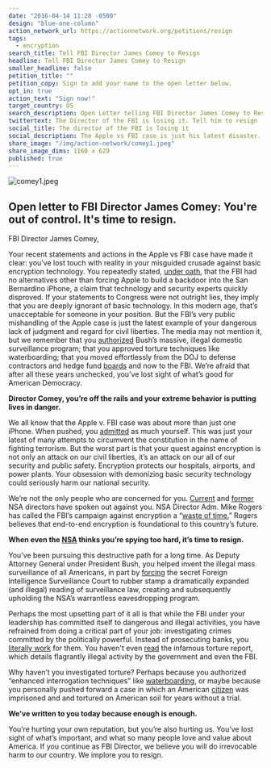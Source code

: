 ```yaml
---
date: "2016-04-14 11:28 -0500"
design: "blue-one-column"
action_network_url: https://actionnetwork.org/petitions/resign
tags:
  - encryption
search_title: Tell FBI Director James Comey to Resign
headline: Tell FBI Director James Comey to Resign
smaller_headline: false
petition_title: ""
petition_copy: Sign to add your name to the open letter below.
opt_in: true
action_text: "Sign now!"
target_country: US
search_description: Open Letter telling FBI Director James Comey to Resign
twittertext: The Director of the FBI is losing it. Tell him to resign
social_title: The director of the FBI is losing it
social_description: The Apple vs FBI case is just his latest disaster. James Comey is out of control.
share_image: "/img/action-network/comey1.jpeg"
share_image_dims: 1160 x 629
published: true
---
```


![comey1.jpeg]({{site.baseurl}}/img/action-network/comey1.jpeg)

## Open letter to FBI Director James Comey: You're out of control. It's time to resign.

FBI Director James Comey,

Your recent statements and actions in the Apple vs FBI case have made it clear: you’ve lost touch with reality in your misguided crusade against basic encryption technology. You repeatedly stated, [under oath](http://www.slate.com/blogs/future_tense/2016/03/01/fbi_director_comey_seemed_lost_at_congressional_hearing_about_apple_iphone.html), that the FBI had no alternatives other than forcing Apple to build a backdoor into the San Bernardino iPhone, a claim that technology and security experts quickly disproved.
If your statements to Congress were not outright lies, they imply that you are deeply ignorant of basic technology. In this modern age, that’s unacceptable for someone in your position.
But the FBI’s very public mishandling of the Apple case is just the latest example of your dangerous lack of judgment and regard for civil liberties. The media may not mention it, but we remember that you [authorized](http://www.theguardian.com/commentisfree/2013/may/30/james-comey-fbi-bush-nsa) Bush’s massive, illegal domestic surveillance program; that you approved torture techniques like waterboarding; that you moved effortlessly from the DOJ to defense contractors and hedge fund [boards](http://www.abajournal.com/news/article/lockheeds_gc_jumps_to_hedge_fund/) and now to the FBI. We’re afraid that after all these years unchecked, you’ve lost sight of what’s good for American Democracy.

**Director Comey, you’re off the rails and your extreme behavior is putting lives in danger.**

We all know that the Apple v. FBI case was about more than just one iPhone. When pushed, you [admitted](https://www.theguardian.com/technology/2016/feb/25/fbi-director-james-comey-apple-encryption-case-legal-precedent) as much yourself. This was just your latest of many attempts to circumvent the constitution in the name of fighting terrorism. But the worst part is that your quest against encryption is not only an attack on our civil liberties, it’s an attack on our all of our security and public safety. Encryption protects our hospitals, airports, and power plants. Your obsession with demonizing basic security technology could seriously harm our national security.

We’re not the only people who are concerned for you. [Current](https://theintercept.com/2016/01/21/nsa-chief-stakes-out-pro-encryption-position-in-contrast-to-fbi/) and [former](http://money.cnn.com/2016/01/13/technology/nsa-michael-hayden-encryption/index.html) NSA directors have spoken out against you. NSA Director Adm. Mike Rogers has called the FBI’s campaign against encryption a “[waste of time.](https://youtu.be/wnTGO6OFgCo?t=25m30s)” Rogers believes that end-to-end encryption is foundational to this country’s future.

**When even the [NSA](http://www.thensavideo.com/) thinks you’re spying too hard, it’s time to resign.**

You’ve been pursuing this destructive path for a long time. As Deputy Attorney General under President Bush, you helped invent the illegal mass surveillance of all Americans, in part by [forcing](http://www.salon.com/2014/08/14/george_w_bushs_false_heroes_the_real_story_of_a_secret_washington_sham/) the secret Foreign Intelligence Surveillance Court to rubber stamp a dramatically expanded (and illegal) reading of surveillance law, creating and subsequently upholding the NSA’s warrantless eavesdropping program.

Perhaps the most upsetting part of it all is that while the FBI under your leadership has committed itself to dangerous and illegal activities, you have refrained from doing a critical part of your job: investigating crimes committed by the politically powerful. Instead of prosecuting banks, you [literally work](http://blogs.wsj.com/corruption-currents/2013/01/30/hsbc-names-james-comey-to-the-board/) for them. You haven't even [read](https://www.emptywheel.net/2015/03/12/jim-comeys-learned-helplessness-about-the-torture-report/) the infamous torture report, which details flagrantly illegal activity by the government and even the FBI.

Why haven’t you investigated torture? Perhaps because you authorized “enhanced interrogation techniques” like [waterboarding](http://articles.latimes.com/2013/jul/16/opinion/la-ed-comey-confirmation-fbi-20130716), or maybe because you personally pushed forward a case in which an American [citizen](http://www.thenation.com/article/more-questions-james-comey/) was imprisoned and and tortured on American soil for years without a trial.

**We’ve written to you today because enough is enough.**

You’re hurting your own reputation, but you’re also hurting us. You’ve lost sight of what’s important, and what so many people love and value about America. If you continue as FBI Director, we believe you will do irrevocable harm to our country. We implore you to resign.
